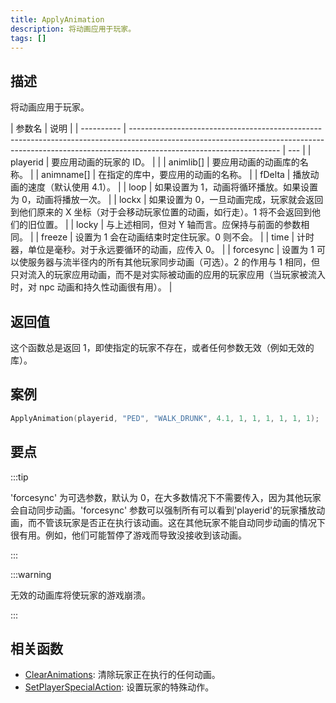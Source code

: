 ```yaml
---
title: ApplyAnimation
description: 将动画应用于玩家。
tags: []
---
```


## 描述

将动画应用于玩家。

| 参数名     | 说明                                                                                                                                                                                              |
| ---------- | ------------------------------------------------------------------------------------------------------------------------------------------------------------------------------------------------- | --- |
| playerid   | 要应用动画的玩家的 ID。                                                                                                                                                                           |     |
| animlib[]  | 要应用动画的动画库的名称。                                                                                                                                                                        |
| animname[] | 在指定的库中，要应用的动画的名称。                                                                                                                                                                |
| fDelta     | 播放动画的速度（默认使用 4.1）。                                                                                                                                                                  |
| loop       | 如果设置为 1，动画将循环播放。如果设置为 0，动画将播放一次。                                                                                                                                      |
| lockx      | 如果设置为 0，一旦动画完成，玩家就会返回到他们原来的 X 坐标（对于会移动玩家位置的动画，如行走）。1 将不会返回到他们的旧位置。                                                                     |
| locky      | 与上述相同，但对 Y 轴而言。应保持与前面的参数相同。                                                                                                                                               |
| freeze     | 设置为 1 会在动画结束时定住玩家。0 则不会。                                                                                                                                                       |
| time       | 计时器，单位是毫秒。对于永远要循环的动画，应传入 0。                                                                                                                                              |
| forcesync  | 设置为 1 可以使服务器与流半径内的所有其他玩家同步动画（可选）。2 的作用与 1 相同，但只对流入的玩家应用动画，而不是对实际被动画的应用的玩家应用（当玩家被流入时，对 npc 动画和持久性动画很有用）。 |

## 返回值

这个函数总是返回 1，即使指定的玩家不存在，或者任何参数无效（例如无效的库）。

## 案例

```c
ApplyAnimation(playerid, "PED", "WALK_DRUNK", 4.1, 1, 1, 1, 1, 1, 1);
```

## 要点

:::tip

'forcesync' 为可选参数，默认为 0，在大多数情况下不需要传入，因为其他玩家会自动同步动画。'forcesync' 参数可以强制所有可以看到'playerid'的玩家播放动画，而不管该玩家是否正在执行该动画。这在其他玩家不能自动同步动画的情况下很有用。例如，他们可能暂停了游戏而导致没接收到该动画。

:::

:::warning

无效的动画库将使玩家的游戏崩溃。

:::

## 相关函数

- [ClearAnimations](ClearAnimations): 清除玩家正在执行的任何动画。
- [SetPlayerSpecialAction](SetPlayerSpecialAction): 设置玩家的特殊动作。
